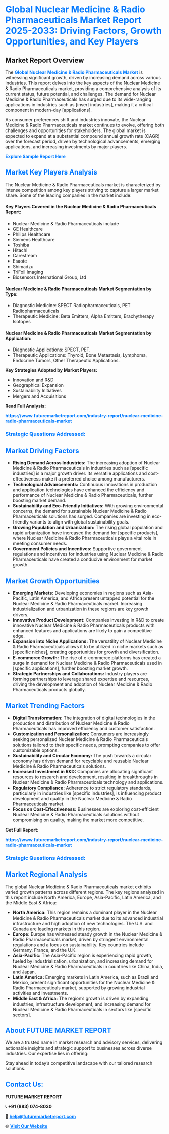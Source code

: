 <h1 style="color: #007BFF;">Global Nuclear Medicine & Radio Pharmaceuticals Market Report 2025-2033: Driving Factors, Growth Opportunities, and Key Players</h1>

<section id="overview">
<h2>Market Report Overview</h2>
<p>The <a href="https://www.futuremarketreport.com/industry-report/nuclear-medicine-radio-pharmaceuticals-market" style="color: #007BFF; text-decoration: none;"><strong>Global Nuclear Medicine & Radio Pharmaceuticals Market</strong></a> is witnessing significant growth, driven by increasing demand across various industries. This report delves into the key aspects of the Nuclear Medicine & Radio Pharmaceuticals market, providing a comprehensive analysis of its current status, future potential, and challenges. The demand for Nuclear Medicine & Radio Pharmaceuticals has surged due to its wide-ranging applications in industries such as [insert industries], making it a critical component in modern-day [applications].</p>
<p>As consumer preferences shift and industries innovate, the Nuclear Medicine & Radio Pharmaceuticals market continues to evolve, offering both challenges and opportunities for stakeholders. The global market is expected to expand at a substantial compound annual growth rate (CAGR) over the forecast period, driven by technological advancements, emerging applications, and increasing investments by major players.</p>
</section>

<section id="overview">
<p><a href="https://www.futuremarketreport.com/request-sample/reportId=98640" style="color: #007BFF; text-decoration: none;"><strong>Explore Sample Report Here</strong></a></p>
</section>

<section id="key-players">
<h2 style="color: #007BFF;">Market Key Players Analysis</h2>
<p>The Nuclear Medicine & Radio Pharmaceuticals market is characterized by intense competition among key players striving to capture a larger market share. Some of the leading companies in the market include:</p>
<h4>Key Players Covered in the Nuclear Medicine & Radio Pharmaceuticals Report:</h4>
<ul><li>Nuclear Medicine &amp; Radio Pharmaceuticals include</li><li>GE Healthcare</li><li>Philips Healthcare</li><li>Siemens Healthcare</li><li>Toshiba</li><li>Hitachi</li><li>Carestream</li><li>Esaote</li><li>Shimadzu</li><li>TriFoil Imaging</li><li>Biosensors International Group, Ltd</li></ul>
<h4>Nuclear Medicine & Radio Pharmaceuticals Market Segmentation by Type:</h4>
<ul><li>Diagnostic Medicine: SPECT Radiopharmaceuticals, PET Radiopharmaceuticals</li><li>Therapeutic Medicine: Beta Emitters, Alpha Emitters, Brachytherapy Isotopes</li></ul>

<h4>Nuclear Medicine & Radio Pharmaceuticals Market Segmentation by Application:</h4>
<ul><li>Diagnostic Applications: SPECT, PET.</li><li>Therapeutic Applications: Thyroid, Bone Metastasis, Lymphoma, Endocrine Tumors, Other Therapeutic Applications.</li></ul>
<p><strong>Key Strategies Adopted by Market Players:</strong></p>
<ul>
<li>Innovation and R&D</li>
<li>Geographical Expansion</li>
<li>Sustainability Initiatives</li>
<li>Mergers and Acquisitions</li>
</ul>
</section>

<section>
<p><strong>Read Full Analysis: </strong></p><a href="https://www.futuremarketreport.com/industry-report/nuclear-medicine-radio-pharmaceuticals-market" style="color: #007BFF; text-decoration: none;"><strong>https://www.futuremarketreport.com/industry-report/nuclear-medicine-radio-pharmaceuticals-market</strong></a>
<h3 style="color: #007BFF;">Strategic Questions Addressed:</h3>
</section>

<section id="driving-factors">
<h2 style="color: #007BFF;">Market Driving Factors</h2>
<ul>
<li><strong>Rising Demand Across Industries:</strong> The increasing adoption of Nuclear Medicine & Radio Pharmaceuticals in industries such as [specific industries] is a major growth driver. Its versatile applications and cost-effectiveness make it a preferred choice among manufacturers.</li>
<li><strong>Technological Advancements:</strong> Continuous innovations in production and application technologies have enhanced the efficiency and performance of Nuclear Medicine & Radio Pharmaceuticals, further boosting market demand.</li>
<li><strong>Sustainability and Eco-Friendly Initiatives:</strong> With growing environmental concerns, the demand for sustainable Nuclear Medicine & Radio Pharmaceuticals solutions has surged. Companies are investing in eco-friendly variants to align with global sustainability goals.</li>
<li><strong>Growing Population and Urbanization:</strong> The rising global population and rapid urbanization have increased the demand for [specific products], where Nuclear Medicine & Radio Pharmaceuticals plays a vital role in meeting consumer needs.</li>
<li><strong>Government Policies and Incentives:</strong> Supportive government regulations and incentives for industries using Nuclear Medicine & Radio Pharmaceuticals have created a conducive environment for market growth.</li>
</ul>
</section>

<section id="growth-opportunities">
<h2 style="color: #007BFF;">Market Growth Opportunities</h2>
<ul>
<li><strong>Emerging Markets:</strong> Developing economies in regions such as Asia-Pacific, Latin America, and Africa present untapped potential for the Nuclear Medicine & Radio Pharmaceuticals market. Increasing industrialization and urbanization in these regions are key growth drivers.</li>
<li><strong>Innovative Product Development:</strong> Companies investing in R&D to create innovative Nuclear Medicine & Radio Pharmaceuticals products with enhanced features and applications are likely to gain a competitive edge.</li>
<li><strong>Expansion into Niche Applications:</strong> The versatility of Nuclear Medicine & Radio Pharmaceuticals allows it to be utilized in niche markets such as [specific niches], creating opportunities for growth and diversification.</li>
<li><strong>E-commerce Growth:</strong> The rise of e-commerce platforms has created a surge in demand for Nuclear Medicine & Radio Pharmaceuticals used in [specific applications], further boosting market growth.</li>
<li><strong>Strategic Partnerships and Collaborations:</strong> Industry players are forming partnerships to leverage shared expertise and resources, driving the development and adoption of Nuclear Medicine & Radio Pharmaceuticals products globally.</li>
</ul>
</section>

<section id="trending-factors">
<h2 style="color: #007BFF;">Market Trending Factors</h2>
<ul>
<li><strong>Digital Transformation:</strong> The integration of digital technologies in the production and distribution of Nuclear Medicine & Radio Pharmaceuticals has improved efficiency and customer satisfaction.</li>
<li><strong>Customization and Personalization:</strong> Consumers are increasingly seeking personalized Nuclear Medicine & Radio Pharmaceuticals solutions tailored to their specific needs, prompting companies to offer customizable options.</li>
<li><strong>Sustainability and Circular Economy:</strong> The push towards a circular economy has driven demand for recyclable and reusable Nuclear Medicine & Radio Pharmaceuticals solutions.</li>
<li><strong>Increased Investment in R&D:</strong> Companies are allocating significant resources to research and development, resulting in breakthroughs in Nuclear Medicine & Radio Pharmaceuticals technology and applications.</li>
<li><strong>Regulatory Compliance:</strong> Adherence to strict regulatory standards, particularly in industries like [specific industries], is influencing product development and quality in the Nuclear Medicine & Radio Pharmaceuticals market.</li>
<li><strong>Focus on Cost-Effectiveness:</strong> Businesses are exploring cost-efficient Nuclear Medicine & Radio Pharmaceuticals solutions without compromising on quality, making the market more competitive.</li>
</ul>
</section>

<section>
<p><strong>Get Full Report: </strong></p><a href="https://www.futuremarketreport.com/industry-report/nuclear-medicine-radio-pharmaceuticals-market" style="color: #007BFF; text-decoration: none;"><strong>https://www.futuremarketreport.com/industry-report/nuclear-medicine-radio-pharmaceuticals-market</strong></a>
<h3 style="color: #007BFF;">Strategic Questions Addressed:</h3>
</section>


<section id="regional-analysis">
<h2 style="color: #007BFF;">Market Regional Analysis</h2>
<p>The global Nuclear Medicine & Radio Pharmaceuticals market exhibits varied growth patterns across different regions. The key regions analyzed in this report include North America, Europe, Asia-Pacific, Latin America, and the Middle East & Africa:</p>
<ul>
<li><strong>North America:</strong> This region remains a dominant player in the Nuclear Medicine & Radio Pharmaceuticals market due to its advanced industrial infrastructure and high adoption of new technologies. The U.S. and Canada are leading markets in this region.</li>
<li><strong>Europe:</strong> Europe has witnessed steady growth in the Nuclear Medicine & Radio Pharmaceuticals market, driven by stringent environmental regulations and a focus on sustainability. Key countries include Germany, France, and the U.K.</li>
<li><strong>Asia-Pacific:</strong> The Asia-Pacific region is experiencing rapid growth, fueled by industrialization, urbanization, and increasing demand for Nuclear Medicine & Radio Pharmaceuticals in countries like China, India, and Japan.</li>
<li><strong>Latin America:</strong> Emerging markets in Latin America, such as Brazil and Mexico, present significant opportunities for the Nuclear Medicine & Radio Pharmaceuticals market, supported by growing industrial activities and investments.</li>
<li><strong>Middle East & Africa:</strong> The region’s growth is driven by expanding industries, infrastructure development, and increasing demand for Nuclear Medicine & Radio Pharmaceuticals in sectors like [specific sectors].</li>
</ul>
</section>

<footer>
<h2 style="color: #007BFF;">About FUTURE MARKET REPORT</h2>
<p>We are a trusted name in market research and advisory services, delivering actionable insights and strategic support to businesses across diverse industries. Our expertise lies in offering:</p>

<p>Stay ahead in today’s competitive landscape with our tailored research solutions.</p>

<h2 style="color: #007BFF;">Contact Us:</h2>
<p><strong>FUTURE MARKET REPORT</strong></p>
<p>📞 <strong>+91 (883) 074-8030</strong></p>
<p>📧 <strong><a href="mailto:help@futuremarketreport.com" style="color: #007BFF;">help@futuremarketreport.com</a></strong></p>
<p>🌐 <strong><a href="https://www.futuremarketreport.com/" style="color: #007BFF;">Visit Our Website</a></strong></p>
</footer>